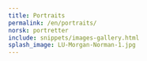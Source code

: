 ```yaml
---
title: Portraits
permalink: /en/portraits/
norsk: portretter
include: snippets/images-gallery.html
splash_image: LU-Morgan-Norman-1.jpg
---
```

